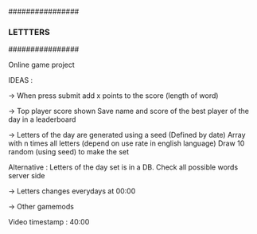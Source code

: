 ################
### LETTTERS ###
################

Online game project

IDEAS :

-> When press submit add x points to the score (length of word)

-> Top player score shown
   Save name and score of the best player of the day in a leaderboard

-> Letters of the day are generated using a seed (Defined by date)
   Array with n times all letters (depend on use rate in english language)
   Draw 10 random (using seed) to make the set

   Alternative : Letters of the day set is in a DB. 
   Check all possible words server side

-> Letters changes everydays at 00:00

-> Other gamemods



Video timestamp : 40:00
